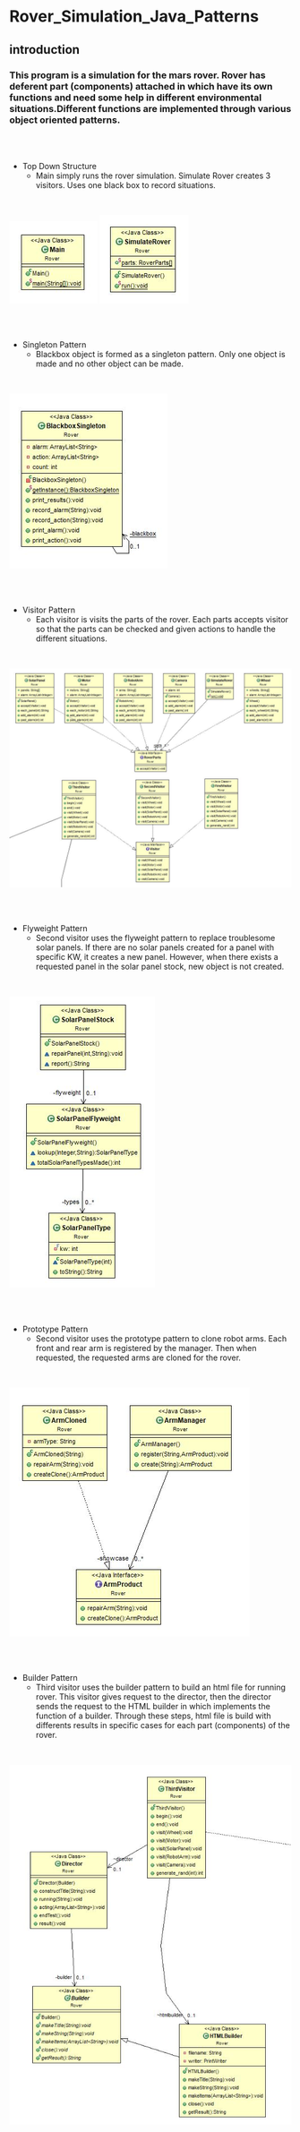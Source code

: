 # Rover_Simulation_Java_Patterns
## introduction
### This program is a simulation for the mars rover. Rover has deferent part (components) attached in which have its own functions and need some help in different environmental situations.Different functions are implemented through various object oriented patterns.
<br/><br/>
+ Top Down Structure
    + Main simply runs the rover simulation. Simulate Rover creates 3 visitors. Uses one black box to record situations.
<br/>

![topdown](https://raw.githubusercontent.com/didgmlcks99/Rover_Simulation_Java_Patterns/main/UML_pics/top_down_structure_UML.JPG)
![simulator](https://raw.githubusercontent.com/didgmlcks99/Rover_Simulation_Java_Patterns/main/UML_pics/Simulator_Rover.JPG)

<br/><br/>
+ Singleton Pattern
    + Blackbox object is formed as a singleton pattern. Only one object is made and no other object can be made.
<br/>

![singleton](https://raw.githubusercontent.com/didgmlcks99/Rover_Simulation_Java_Patterns/main/UML_pics/singeleton_pattern.JPG)

<br/><br/>
+ Visitor Pattern
    + Each visitor is visits the parts of the rover. Each parts accepts visitor so that the parts can be checked and given actions to handle the different situations.
<br/>

![visitor](https://raw.githubusercontent.com/didgmlcks99/Rover_Simulation_Java_Patterns/main/UML_pics/visitor_pattern.JPG)

<br/><br/>
+ Flyweight Pattern
    + Second visitor uses the flyweight pattern to replace troublesome solar panels. If there are no solar panels created for a panel with specific KW, it creates a new panel. However, when there exists a requested panel in the solar panel stock, new object is not created.
<br/>

![flyweight](https://raw.githubusercontent.com/didgmlcks99/Rover_Simulation_Java_Patterns/main/UML_pics/flyweight_pattern.JPG)

<br/><br/>
+ Prototype Pattern
    + Second visitor uses the prototype pattern to clone robot arms. Each front and rear arm is registered by the manager. Then when requested, the requested arms are cloned for the rover.
<br/>

![prototype](https://raw.githubusercontent.com/didgmlcks99/Rover_Simulation_Java_Patterns/main/UML_pics/prototype_pattern.JPG)

<br/><br/>
+ Builder Pattern
    + Third visitor uses the builder pattern to build an html file for running rover. This visitor gives request to the director, then the director sends the request to the HTML builder in which implements the function of a builder. Through these steps, html file is build with differents results in specific cases for each part (components) of the rover.
<br/>

![builder](https://raw.githubusercontent.com/didgmlcks99/Rover_Simulation_Java_Patterns/main/UML_pics/builder_pattern.JPG)
